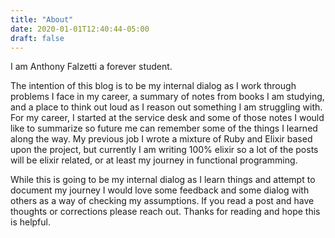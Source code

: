```yaml
---
title: "About"
date: 2020-01-01T12:40:44-05:00
draft: false
---
```


I am Anthony Falzetti a forever student.

The intention of this blog is to be my internal dialog as I work through problems I face in my career, a summary of notes from books I am studying, and a place to think out loud as I reason out something I am struggling with. For my career, I started at the service desk and some of those notes I would like to summarize so future me can remember some of the things I learned along the way. My previous job I wrote a mixture of Ruby and Elixir based upon the project, but currently I am writing 100% elixir so a lot of the posts will be elixir related, or at least my journey in functional programming.

While this is going to be my internal dialog as I learn things and attempt to document my journey I would love some feedback and some dialog with others as a way of checking my assumptions. If you read a post and have thoughts or corrections please reach out. Thanks for reading and hope this is helpful.